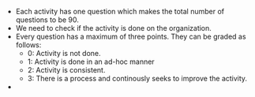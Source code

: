 - Each activity has one question which makes the total number of questions to be 90.
- We need to check if the activity is done on the organization.
- Every question has a maximum of three points. They can be graded as follows:
	- 0: Activity is not done.
	- 1: Activity is done in an ad-hoc manner
	- 2: Activity is consistent.
	- 3: There is a process and continously seeks to improve the activity.
- 